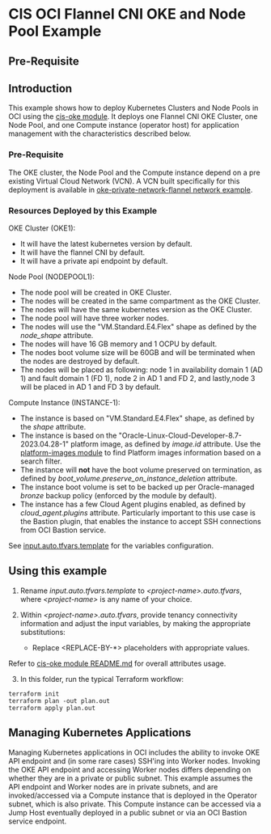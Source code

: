 # CIS OCI Flannel CNI OKE and Node Pool Example 

## Pre-Requisite

## Introduction

This example shows how to deploy Kubernetes Clusters and Node Pools in OCI using the [cis-oke module](../../). It deploys one Flannel CNI OKE Cluster, one Node Pool, and one Compute instance (operator host) for application management with the characteristics described below.

### Pre-Requisite

The OKE cluster, the Node Pool and the Compute instance depend on a pre existing Virtual Cloud Network (VCN). A VCN built specifically for this deployment is available in [oke-private-network-flannel network example](https://orahub.oci.oraclecorp.com/nace-shared-services/terraform-oci-cis-landing-zone-networking/-/tree/main/examples/oke-private-network-flannel).

### Resources Deployed by this Example

OKE Cluster (OKE1):
- It will have the latest kubernetes version by default.
- It will have the flannel CNI by default.
- It will have a private api endpoint by default.

Node Pool (NODEPOOL1):
- The node pool will be created in OKE Cluster.
- The nodes will be created in the same compartment as the OKE Cluster.
- The nodes will have the same kubernetes version as the OKE Cluster.
- The node pool will have three worker nodes.
- The nodes will use the "VM.Standard.E4.Flex" shape as defined by the *node_shape* attribute.
- The nodes will have 16 GB memory and 1 OCPU by default.
- The nodes boot volume size will be 60GB and will be terminated when the nodes are destroyed by default.
- The nodes will be placed as following: node 1 in availability domain 1 (AD 1) and fault domain 1 (FD 1), node 2 in AD 1 and FD 2, and lastly,node 3 will be placed in AD 1 and FD 3 by default.

Compute Instance (INSTANCE-1):
- The instance is based on "VM.Standard.E4.Flex" shape, as defined by the *shape* attribute.
- The instance is based on the "Oracle-Linux-Cloud-Developer-8.7-2023.04.28-1" platform image, as defined by *image.id* attribute. Use the [platform-images module](../../../platform-images/) to find Platform images information based on a search filter.
- The instance will **not** have the boot volume preserved on termination, as defined by *boot_volume.preserve_on_instance_deletion* attribute.
- The instance boot volume is set to be backed up per Oracle-managed *bronze* backup policy (enforced by the module by default).
- The instance has a few Cloud Agent plugins enabled, as defined by *cloud_agent.plugins* attribute. Particularly important to this use case is the Bastion plugin, that enables the instance to accept SSH connections from OCI Bastion service.

See [input.auto.tfvars.template](./input.auto.tfvars.template) for the variables configuration.

## Using this example
1. Rename *input.auto.tfvars.template* to *\<project-name\>.auto.tfvars*, where *\<project-name\>* is any name of your choice.

2. Within *\<project-name\>.auto.tfvars*, provide tenancy connectivity information and adjust the input variables, by making the appropriate substitutions:
   - Replace \<REPLACE-BY-\*\> placeholders with appropriate values. 
   
Refer to [cis-oke module README.md](../../README.md) for overall attributes usage.

3. In this folder, run the typical Terraform workflow:
```
terraform init
terraform plan -out plan.out
terraform apply plan.out
```

## Managing Kubernetes Applications

Managing Kubernetes applications in OCI includes the ability to invoke OKE API endpoint and (in some rare cases) SSH'ing into Worker nodes. 
Invoking the OKE API endpoint and accessing Worker nodes differs depending on whether they are in a private or public subnet. This example assumes the API endpoint and Worker nodes are in private subnets, and are invoked/accessed via a Compute instance that is deployed in the Operator subnet, which is also private. This Compute instance can be accessed via a Jump Host eventually deployed in a public subnet or via an OCI Bastion service endpoint.

